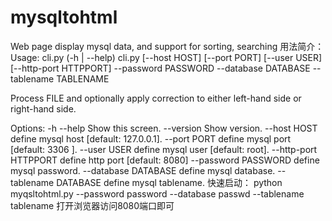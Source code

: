 # mysqltohtml
Web page display mysql data, and support for sorting, searching
用法简介：
Usage:
  cli.py (-h | --help)
  cli.py [--host HOST] [--port PORT] [--user USER] [--http-port HTTPPORT] --password PASSWORD --database DATABASE --tablename TABLENAME

Process FILE and optionally apply correction to either left-hand side or
right-hand side.

Options:
  -h --help             Show this screen.
  --version             Show version.
  --host HOST           define mysql host [default: 127.0.0.1].
  --port PORT           define mysql port [default: 3306 ].
  --user USER           define mysql user [default: root].
  --http-port HTTPPORT  define http port [default: 8080] 
  --password PASSWORD   define mysql password.
  --database DATABASE   define mysql database.
  --tablename DATABASE  define mysql tablename.
  快速启动：
  python myqsltohtml.py --password password --database passwd --tablename tablename
  打开浏览器访问8080端口即可

